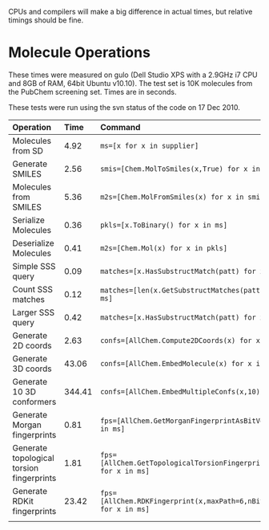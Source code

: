 CPUs and compilers will make a big difference in actual times, but relative timings should be fine.

# Molecule Operations #

These times were measured on gulo (Dell Studio XPS with a 2.9GHz i7 CPU and 8GB of RAM, 64bit Ubuntu v10.10). The test set is 10K molecules from the PubChem screening set. Times are in seconds.

These tests were run using the svn status of the code on 17 Dec 2010.

| **Operation** | **Time** | **Command** | **Notes** |
|:--------------|:---------|:------------|:----------|
| Molecules from SD | 4.92     | `ms=[x for x in supplier]` |           |
| Generate SMILES | 2.56     |  `smis=[Chem.MolToSmiles(x,True) for x in ms]` |           |
| Molecules from SMILES | 5.36     | `m2s=[Chem.MolFromSmiles(x) for x in smis]` |           |
| Serialize Molecules | 0.36     | `pkls=[x.ToBinary() for x in ms]` |           |
| Deserialize Molecules | 0.41     | `m2s=[Chem.Mol(x) for x in pkls]`|           |
| Simple SSS query | 0.09     | `matches=[x.HasSubstructMatch(patt) for x in ms]` | `patt=Chem.MolFromSmarts('Oc1ccccc1')`|
| Count SSS matches | 0.12     | `matches=[len(x.GetSubstructMatches(patt)) for x in ms]` |           |
| Larger SSS query | 0.42     | `matches=[x.HasSubstructMatch(patt) for x in ms]` | `patt=Chem.MolFromSmiles('c1cccc2c1ncnc2')`|
| Generate 2D coords | 2.63     | `confs=[AllChem.Compute2DCoords(x) for x in ms]` |           |
| Generate 3D coords | 43.06    | `confs=[AllChem.EmbedMolecule(x) for x in ms]` |           |
| Generate 10 3D conformers | 344.41   | `confs=[AllChem.EmbedMultipleConfs(x,10) for x in ms]` |           |
| Generate Morgan fingerprints | 0.81     | `fps=[AllChem.GetMorganFingerprintAsBitVect(x,2) for x in ms]` |           |
| Generate topological torsion fingerprints | 1.81     | `fps=[AllChem.GetTopologicalTorsionFingerprintAsBitVect(x) for x in ms]` |           |
| Generate RDKit fingerprints | 23.42    | `fps=[AllChem.RDKFingerprint(x,maxPath=6,nBitsPerHash=2) for x in ms]` |           |
|               |          |             |           |